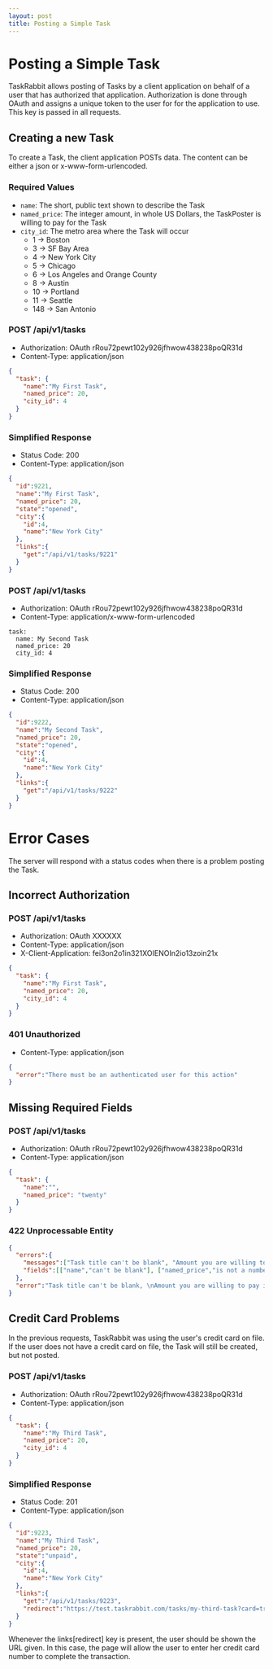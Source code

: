 ```yaml
---
layout: post
title: Posting a Simple Task
---
```

# Posting a Simple Task

TaskRabbit allows posting of Tasks by a client application on behalf of a user that has authorized that application. Authorization is done through OAuth and assigns a unique token to the user for for the application to use. This key is passed in all requests.

## Creating a new Task

To create a Task, the client application POSTs data. The content can be either a json or x-www-form-urlencoded.

### Required Values

* `name`: The short, public text shown to describe the Task
* `named_price`: The integer amount, in whole US Dollars, the TaskPoster is willing to pay for the Task
* `city_id`: The metro area where the Task will occur
  * 1 -> Boston
  * 3 -> SF Bay Area
  * 4 -> New York City
  * 5 -> Chicago
  * 6 -> Los Angeles and Orange County
  * 8 -> Austin
  * 10 -> Portland
  * 11 -> Seattle
  * 148 -> San Antonio
  
  
### POST /api/v1/tasks

* Authorization: OAuth rRou72pewt102y926jfhwow438238poQR31d
* Content-Type: application/json

```json
{
  "task": {
    "name":"My First Task", 
    "named_price": 20, 
    "city_id": 4
  }
}
```

### Simplified Response

* Status Code: 200
* Content-Type: application/json

```json
{
  "id":9221,
  "name":"My First Task",
  "named_price": 20,
  "state":"opened",
  "city":{
    "id":4,
    "name":"New York City"
  },
  "links":{
    "get":"/api/v1/tasks/9221"
  }
}
```

### POST /api/v1/tasks

* Authorization: OAuth rRou72pewt102y926jfhwow438238poQR31d
* Content-Type: application/x-www-form-urlencoded

```
task:
  name: My Second Task
  named_price: 20
  city_id: 4
```

### Simplified Response

* Status Code: 200
* Content-Type: application/json

```json
{
  "id":9222,
  "name":"My Second Task",
  "named_price": 20,
  "state":"opened",
  "city":{
    "id":4,
    "name":"New York City"
  },
  "links":{
    "get":"/api/v1/tasks/9222"
  }
}
```


# Error Cases

The server will respond with a status codes when there is a problem posting the Task.

## Incorrect Authorization

### POST /api/v1/tasks

* Authorization: OAuth XXXXXX
* Content-Type: application/json
* X-Client-Application: fei3on2o1in321XOIENOIn2io13zoin21x

```json
{
  "task": {
    "name":"My First Task", 
    "named_price": 20, 
    "city_id": 4
  }
}
```

### 401 Unauthorized

* Content-Type: application/json

```json
{
  "error":"There must be an authenticated user for this action"
}
```

## Missing Required Fields

### POST /api/v1/tasks

* Authorization: OAuth rRou72pewt102y926jfhwow438238poQR31d
* Content-Type: application/json

```json
{
  "task": {
    "name":"", 
    "named_price": "twenty"
  }
}
```

### 422 Unprocessable Entity

```json
{
  "errors":{
    "messages":["Task title can't be blank", "Amount you are willing to pay is not a number"],
    "fields":[["name","can't be blank"], ["named_price","is not a number"]]
  },
  "error":"Task title can't be blank, \nAmount you are willing to pay is not a number"
}
```

## Credit Card Problems

In the previous requests, TaskRabbit was using the user's credit card on file. If the user does not have a credit card on file, the Task will still be created, but not posted.

### POST /api/v1/tasks

* Authorization: OAuth rRou72pewt102y926jfhwow438238poQR31d
* Content-Type: application/json

```json
{
  "task": {
    "name":"My Third Task", 
    "named_price": 20, 
    "city_id": 4
  }
}
```

### Simplified Response

* Status Code: 201
* Content-Type: application/json

```json
{
  "id":9223,
  "name":"My Third Task",
  "named_price": 20,
  "state":"unpaid",
  "city":{
    "id":4,
    "name":"New York City"
  },
  "links":{
    "get":"/api/v1/tasks/9223",
    "redirect":"https://test.taskrabbit.com/tasks/my-third-task?card=true"
  }
}
```

Whenever the links[redirect] key is present, the user should be shown the URL given. In this case, the page will allow the user to enter her credit card number to complete the transaction.
